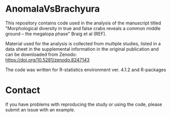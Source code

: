 # AnomalaVsBrachyura
This repository contains code used in the analysis of the manuscript titled "Morphological diversity in true and false crabs reveals a common middle ground – the megalopa phase" Braig et al (REF).

Material used for the analysis is collected from multiple studies, listed in a data sheet in the supplemental information in the original publication and can be downloaded from Zenodo:  
https://doi.org/10.5281/zenodo.8247143

The code was written for R-statistics environment ver. 4.1.2 and R-packages 

# Contact
If you have problems with reproducing the study or using the code, please submit an issue with an example.
